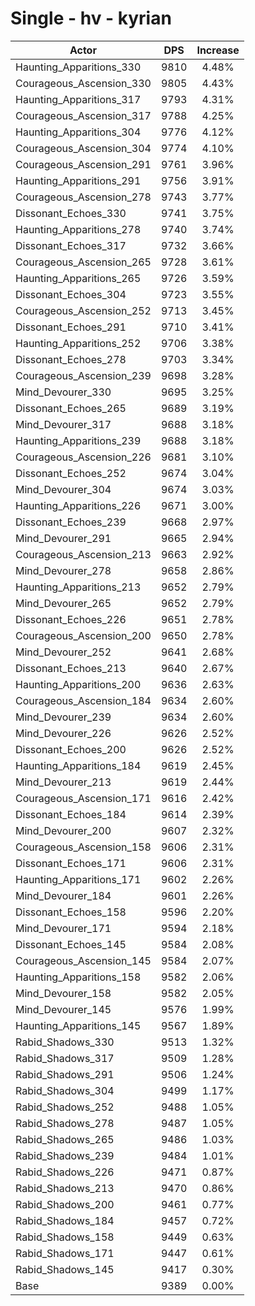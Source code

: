 # Single - hv - kyrian
| Actor | DPS | Increase |
|---|:---:|:---:|
|Haunting_Apparitions_330|9810|4.48%|
|Courageous_Ascension_330|9805|4.43%|
|Haunting_Apparitions_317|9793|4.31%|
|Courageous_Ascension_317|9788|4.25%|
|Haunting_Apparitions_304|9776|4.12%|
|Courageous_Ascension_304|9774|4.10%|
|Courageous_Ascension_291|9761|3.96%|
|Haunting_Apparitions_291|9756|3.91%|
|Courageous_Ascension_278|9743|3.77%|
|Dissonant_Echoes_330|9741|3.75%|
|Haunting_Apparitions_278|9740|3.74%|
|Dissonant_Echoes_317|9732|3.66%|
|Courageous_Ascension_265|9728|3.61%|
|Haunting_Apparitions_265|9726|3.59%|
|Dissonant_Echoes_304|9723|3.55%|
|Courageous_Ascension_252|9713|3.45%|
|Dissonant_Echoes_291|9710|3.41%|
|Haunting_Apparitions_252|9706|3.38%|
|Dissonant_Echoes_278|9703|3.34%|
|Courageous_Ascension_239|9698|3.28%|
|Mind_Devourer_330|9695|3.25%|
|Dissonant_Echoes_265|9689|3.19%|
|Mind_Devourer_317|9688|3.18%|
|Haunting_Apparitions_239|9688|3.18%|
|Courageous_Ascension_226|9681|3.10%|
|Dissonant_Echoes_252|9674|3.04%|
|Mind_Devourer_304|9674|3.03%|
|Haunting_Apparitions_226|9671|3.00%|
|Dissonant_Echoes_239|9668|2.97%|
|Mind_Devourer_291|9665|2.94%|
|Courageous_Ascension_213|9663|2.92%|
|Mind_Devourer_278|9658|2.86%|
|Haunting_Apparitions_213|9652|2.79%|
|Mind_Devourer_265|9652|2.79%|
|Dissonant_Echoes_226|9651|2.78%|
|Courageous_Ascension_200|9650|2.78%|
|Mind_Devourer_252|9641|2.68%|
|Dissonant_Echoes_213|9640|2.67%|
|Haunting_Apparitions_200|9636|2.63%|
|Courageous_Ascension_184|9634|2.60%|
|Mind_Devourer_239|9634|2.60%|
|Mind_Devourer_226|9626|2.52%|
|Dissonant_Echoes_200|9626|2.52%|
|Haunting_Apparitions_184|9619|2.45%|
|Mind_Devourer_213|9619|2.44%|
|Courageous_Ascension_171|9616|2.42%|
|Dissonant_Echoes_184|9614|2.39%|
|Mind_Devourer_200|9607|2.32%|
|Courageous_Ascension_158|9606|2.31%|
|Dissonant_Echoes_171|9606|2.31%|
|Haunting_Apparitions_171|9602|2.26%|
|Mind_Devourer_184|9601|2.26%|
|Dissonant_Echoes_158|9596|2.20%|
|Mind_Devourer_171|9594|2.18%|
|Dissonant_Echoes_145|9584|2.08%|
|Courageous_Ascension_145|9584|2.07%|
|Haunting_Apparitions_158|9582|2.06%|
|Mind_Devourer_158|9582|2.05%|
|Mind_Devourer_145|9576|1.99%|
|Haunting_Apparitions_145|9567|1.89%|
|Rabid_Shadows_330|9513|1.32%|
|Rabid_Shadows_317|9509|1.28%|
|Rabid_Shadows_291|9506|1.24%|
|Rabid_Shadows_304|9499|1.17%|
|Rabid_Shadows_252|9488|1.05%|
|Rabid_Shadows_278|9487|1.05%|
|Rabid_Shadows_265|9486|1.03%|
|Rabid_Shadows_239|9484|1.01%|
|Rabid_Shadows_226|9471|0.87%|
|Rabid_Shadows_213|9470|0.86%|
|Rabid_Shadows_200|9461|0.77%|
|Rabid_Shadows_184|9457|0.72%|
|Rabid_Shadows_158|9449|0.63%|
|Rabid_Shadows_171|9447|0.61%|
|Rabid_Shadows_145|9417|0.30%|
|Base|9389|0.00%|
